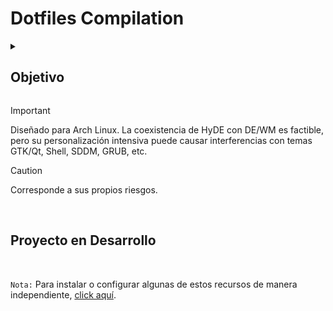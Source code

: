 <h1>Dotfiles Compilation</h1>

<details closed>
  <summary><h2>Objetivo</h2></summary>
  
- Implementar una instalación eficiente y rápida, basada en la instalación mínima de Arch Linux, configurando una interfaz simple y acogedora mediante Hyperland y dotfiles personalizados. 
- Integrar las herramientas esenciales, optimizadas al máximo, para maximizar la productividad en el desarrollo web y la interacción con la terminal.
- Simplificar la mayor cantidad de pasos posibles, permitiendo que tanto principiantes como expertos obtengan su entorno listo para trabajar y aumenten su productividad en el menor tiempo posible.

</details>

> [!IMPORTANT]
> Diseñado para Arch Linux.
> La coexistencia de HyDE con DE/WM es factible, pero su personalización intensiva puede causar interferencias con temas GTK/Qt, Shell, SDDM, GRUB, etc.

> [!CAUTION]
> Corresponde a sus propios riesgos.

<br>
<h2>Proyecto en Desarrollo</h2>
<br>

`Nota:` Para instalar o configurar algunas de estos recursos de manera independiente, <a href="https://github.com/DaniDeDos/tools-compilation" target="_blank" rel="noreferrer" >click aquí</a>.

<!--
Agregar alias en la terminal para ajusta la imagen a la caja del neofetch
alias neofetch="neofetch --size none"
--!>
